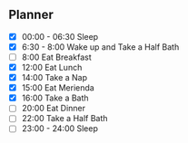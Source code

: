 ## Planner 
- [x] 00:00 - 06:30 Sleep 
- [x] 6:30 - 8:00  Wake up and Take a Half Bath
- [ ] 8:00 Eat Breakfast
- [x] 12:00 Eat Lunch
- [x] 14:00 Take a Nap
- [x] 15:00  Eat Merienda
- [x] 16:00 Take a Bath 
- [ ] 20:00 Eat Dinner
- [ ] 22:00 Take a Half Bath
- [ ] 23:00 - 24:00 Sleep